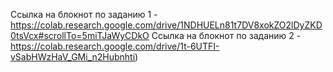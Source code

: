 Ссылка на блокнот по заданию 1 - https://colab.research.google.com/drive/1NDHUELn81t7DV8xokZO2lDyZKD0tsVcx#scrollTo=5miTJaWyCDkO
Ссылка на блокнот по заданию 2 - https://colab.research.google.com/drive/1t-6UTFI-vSabHWzHaV_GMi_n2Hubnhti)
